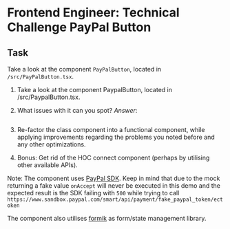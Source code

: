 # Frontend Engineer: Technical Challenge PayPal Button

## Task

Take a look at the component `PayPalButton`, located in `/src/PayPalButton.tsx`.

1. Take a look at the component PaypalButton, located in /src/PaypalButton.tsx.
2. What issues with it can you spot?
    *Answer*:

    ```txt

    ```

3. Re-factor the class component into a functional component, while applying improvements regarding the problems you noted before and any other optimizations.
4. Bonus: Get rid of the HOC connect component (perhaps by utilising other available APIs).

Note: The component uses [PayPal SDK](https://developer.paypal.com/docs/business/javascript-sdk/javascript-sdk-reference/). Keep in mind that due to the mock returning a fake value `onAccept` will never be executed in this demo and the expected result is the SDK failing with `500` while trying to call `https://www.sandbox.paypal.com/smart/api/payment/fake_paypal_token/ectoken`

The component also utilises [formik](https://formik.org/) as form/state management library.
